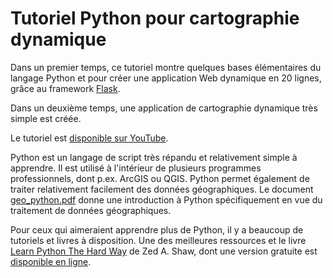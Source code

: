 # Tutoriel Python pour cartographie dynamique

Dans un premier temps, ce tutoriel montre quelques bases élémentaires du langage Python et pour créer une application Web dynamique en 20 lignes, grâce au framework [Flask](http://flask.pocoo.org).

Dans un deuxième temps, une application de cartographie dynamique très simple est créée.

Le tutoriel est [disponible sur YouTube](https://www.youtube.com/playlist?list=PLbjixabFMUzO-KzAs7Oiu4ocorgCXIEjg).

Python est un langage de script très répandu et relativement simple à apprendre. Il est utilisé à l'intérieur de plusieurs programmes professionnels, dont p.ex. ArcGIS ou QGIS. Python permet également de traiter relativement facilement des données géographiques. Le document [geo_python.pdf](https://github.com/christiankaiser/geovis2/blob/master/tutoriel-python-cartodyn/geo_python.pdf) donne une introduction à Python spécifiquement en vue du traitement de données géographiques.

Pour ceux qui aimeraient apprendre plus de Python, il y a beaucoup de tutoriels et livres à disposition. Une des meilleures ressources et le livre [Learn Python The Hard Way](http://learnpythonthehardway.org) de Zed A. Shaw, dont une version gratuite est [disponible en ligne](http://learnpythonthehardway.org/book/).

